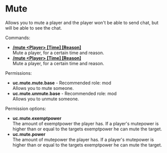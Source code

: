 Mute
====
Allows you to mute a player and the player won't be able to send chat, but will be able to see the chat.

Commands: <br>
* **[/mute \<Player\> \[Time\] \[Reason\]](../commands/mute.md)**<br>Mute a player, for a certain time and reason.
* **[/mute \<Player\> \[Time\] \[Reason\]](../commands/mute.md)**<br>Mute a player, for a certain time and reason.

Permissions: <br>
* **uc.mute.mute.base** - Recommended role: mod<br>Allows you to mute someone.
* **uc.mute.unmute.base** - Recommended role: mod<br>Allows you to unmute someone.

Permission options: <br>
* **uc.mute.exemptpower**<br>The amount of exemptpower the player has. If a player's mutepower is higher than or equal to the targets exemptpower he can mute the target.
* **uc.mute.power**<br>The amount of mutepower the player has. If a player's mutepower is higher than or equal to the targets exemptpower he can mute the target.
